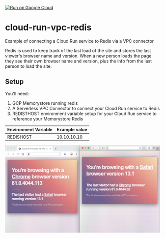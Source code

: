 [![Run on Google Cloud](https://deploy.cloud.run/button.svg)](https://stacks-button-redirect-ean27jt5ha-uc.a.run.app)


# cloud-run-vpc-redis

Example of connecting a Cloud Run service to Redis via a VPC connector

Redis is used to keep track of the last load of the site and stores the last viewer's browser name and version. When a new person loads the page they see their own browser name and version, plus the info from the last person to load the site.

## Setup

You'll need:

1. GCP Memorystore running redis
1. A Serverless VPC Connector to connect your Cloud Run service to Redis
1. REDISTHOST environment variable setup for your Cloud Run service to reference your Memorystore Redis

| Environment Variable | Example value |
| -------------------- | ------------- |
| REDISHOST           | 10.10.10.10   |

![Image](https://raw.githubusercontent.com/code128/cloud-run-vpc-redis/master/splash.png)
